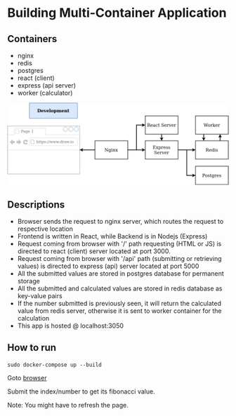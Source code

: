 # Building Multi-Container Application

## Containers
- nginx
- redis
- postgres
- react (client)
- express (api server)
- worker (calculator)


![Docker flow diagram](./multi_container.jpg)

## Descriptions
- Browser sends the request to nginx server, which routes the request to respective location
- Frontend is written in React, while Backend is in Nodejs (Express)
- Request coming from browser with '/' path requesting (HTML or JS) is directed to react (client) server located at port 3000.
- Request coming from browser with '/api' path (submitting or retrieving values) is directed to express (api) server located at port 5000
- All the submitted values are stored in postgres database for permanent storage
- All the submitted and calculated values are stored in redis database as key-value pairs
- If the number submitted is previously seen, it will return the calculated value from redis server, otherwise it is sent to worker container for the calculation
- This app is hosted @ localhost:3050

## How to run
    sudo docker-compose up --build

Goto [browser](http://localhost:3050)

Submit the index/number to get its fibonacci value.

Note: You might have to refresh the page.

